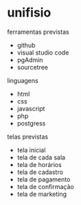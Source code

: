 # unifisio

ferramentas previstas
- github
- visual studio code
- pgAdmin
- sourcetree

linguagens 
- html
- css
- javascript
- php
- postgress

telas previstas
- tela inicial
- tela de cada sala
- tela de horários
- tela de cadastro
- tela de pagamento
- tela de confirmação
- tela de marketing

